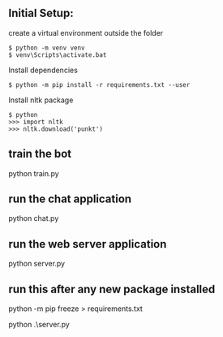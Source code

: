## Initial Setup:

create a virtual environment outside the folder
```
$ python -m venv venv
$ venv\Scripts\activate.bat
```

Install dependencies
```
$ python -m pip install -r requirements.txt --user
```
Install nltk package
```
$ python
>>> import nltk
>>> nltk.download('punkt')
```

## train the bot
python train.py

## run the chat application
python chat.py

## run the web server application
python server.py

## run this after any new package installed

python -m pip freeze > requirements.txt

 python .\server.py

